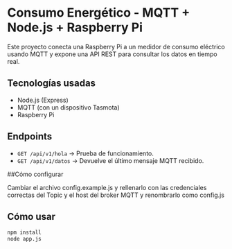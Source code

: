 # Consumo Energético - MQTT + Node.js + Raspberry Pi

Este proyecto conecta una Raspberry Pi a un medidor de consumo eléctrico usando MQTT y expone una API REST para consultar los datos en tiempo real.

## Tecnologías usadas

- Node.js (Express)
- MQTT (con un dispositivo Tasmota)
- Raspberry Pi

## Endpoints

- `GET /api/v1/hola` -> Prueba de funcionamiento.
- `GET /api/v1/datos` -> Devuelve el último mensaje MQTT recibido.

##Cómo configurar

Cambiar el archivo config.example.js y rellenarlo con las credenciales correctas del Topic y el host del broker MQTT y renombrarlo como config.js

## Cómo usar

```bash
npm install
node app.js

